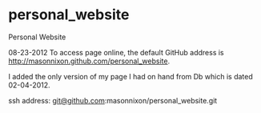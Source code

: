 personal_website
================

Personal Website

08-23-2012
To access page online, the default GitHub address is http://masonnixon.github.com/personal_website.

I added the only version of my page I had on hand from Db which is dated 02-04-2012.

ssh address: git@github.com:masonnixon/personal_website.git